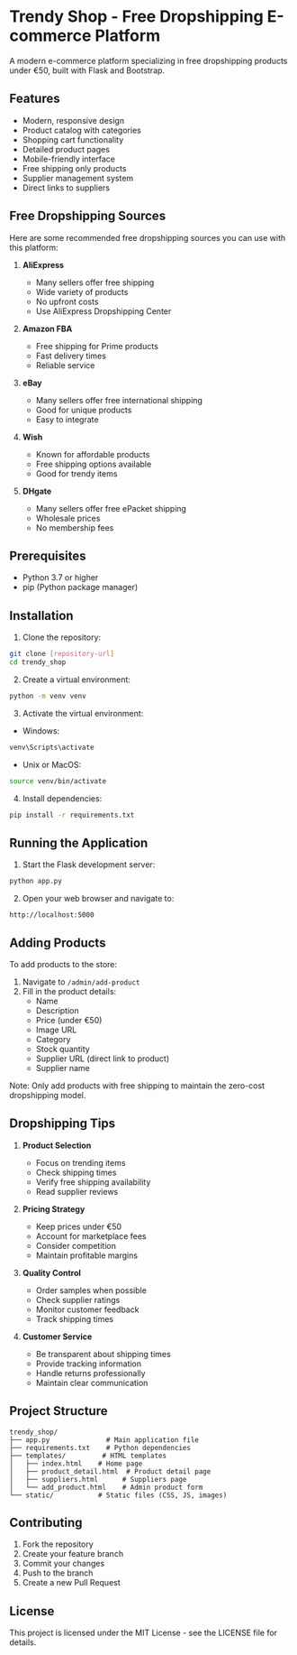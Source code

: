 # Trendy Shop - Free Dropshipping E-commerce Platform

A modern e-commerce platform specializing in free dropshipping products under €50, built with Flask and Bootstrap.

## Features

- Modern, responsive design
- Product catalog with categories
- Shopping cart functionality
- Detailed product pages
- Mobile-friendly interface
- Free shipping only products
- Supplier management system
- Direct links to suppliers

## Free Dropshipping Sources

Here are some recommended free dropshipping sources you can use with this platform:

1. **AliExpress**
   - Many sellers offer free shipping
   - Wide variety of products
   - No upfront costs
   - Use AliExpress Dropshipping Center

2. **Amazon FBA**
   - Free shipping for Prime products
   - Fast delivery times
   - Reliable service

3. **eBay**
   - Many sellers offer free international shipping
   - Good for unique products
   - Easy to integrate

4. **Wish**
   - Known for affordable products
   - Free shipping options available
   - Good for trendy items

5. **DHgate**
   - Many sellers offer free ePacket shipping
   - Wholesale prices
   - No membership fees

## Prerequisites

- Python 3.7 or higher
- pip (Python package manager)

## Installation

1. Clone the repository:
```bash
git clone [repository-url]
cd trendy_shop
```

2. Create a virtual environment:
```bash
python -m venv venv
```

3. Activate the virtual environment:
- Windows:
```bash
venv\Scripts\activate
```
- Unix or MacOS:
```bash
source venv/bin/activate
```

4. Install dependencies:
```bash
pip install -r requirements.txt
```

## Running the Application

1. Start the Flask development server:
```bash
python app.py
```

2. Open your web browser and navigate to:
```
http://localhost:5000
```

## Adding Products

To add products to the store:

1. Navigate to `/admin/add-product`
2. Fill in the product details:
   - Name
   - Description
   - Price (under €50)
   - Image URL
   - Category
   - Stock quantity
   - Supplier URL (direct link to product)
   - Supplier name

Note: Only add products with free shipping to maintain the zero-cost dropshipping model.

## Dropshipping Tips

1. **Product Selection**
   - Focus on trending items
   - Check shipping times
   - Verify free shipping availability
   - Read supplier reviews

2. **Pricing Strategy**
   - Keep prices under €50
   - Account for marketplace fees
   - Consider competition
   - Maintain profitable margins

3. **Quality Control**
   - Order samples when possible
   - Check supplier ratings
   - Monitor customer feedback
   - Track shipping times

4. **Customer Service**
   - Be transparent about shipping times
   - Provide tracking information
   - Handle returns professionally
   - Maintain clear communication

## Project Structure

```
trendy_shop/
├── app.py              # Main application file
├── requirements.txt    # Python dependencies
├── templates/         # HTML templates
│   ├── index.html    # Home page
│   ├── product_detail.html  # Product detail page
│   ├── suppliers.html      # Suppliers page
│   └── add_product.html    # Admin product form
└── static/           # Static files (CSS, JS, images)
```

## Contributing

1. Fork the repository
2. Create your feature branch
3. Commit your changes
4. Push to the branch
5. Create a new Pull Request

## License

This project is licensed under the MIT License - see the LICENSE file for details.
